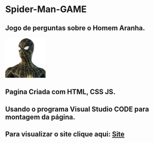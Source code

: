 # Spider-Man-GAME
## Jogo de perguntas sobre o Homem Aranha.
![Logo](img/home-mask-black.jpg)
## Pagina Criada com HTML, CSS JS.
## Usando o programa Visual Studio CODE para montagem da página.
## Para visualizar o site clique aqui:   [Site](https://htmlpreview.github.io/?https://luana-developer.github.io/Spider-Man-GAME/html/spider_man_login.html)
